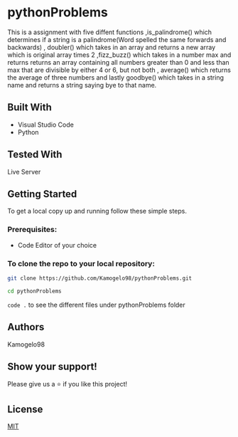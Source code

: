 # pythonProblems

This is a  assignment with five diffent functions ,is_palindrome() which determines if a string is a palindrome(Word spelled the same forwards and backwards) , doubler() which takes in an array and returns a new array which is original array times 2 ,fizz_buzz()  which takes in a number max and returns returns an array containing all numbers greater than 0 and less than max that are divisible by either 4 or 6, but not both , average() which returns the average of three numbers  and lastly goodbye() which takes in a string name and returns a string saying bye to that name.
## Built With

* Visual Studio Code
* Python

## Tested With
Live Server

## Getting Started

To get a local copy up and running follow these simple steps.

### Prerequisites:
* Code Editor of your choice

### To clone the repo to your local repository:

``` bash
git clone https://github.com/Kamogelo98/pythonProblems.git
``` 

``` bash
cd pythonProblems
```

```code .``` to see the different files under pythonProblems folder

## Authors
Kamogelo98


## Show your support!
Please give us a ⭐ if you like this project!

## License
[MIT](https://choosealicense.com/licenses/mit/)

